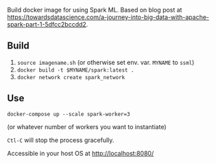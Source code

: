 
Build docker image for using Spark ML.  Based on blog post at <https://towardsdatascience.com/a-journey-into-big-data-with-apache-spark-part-1-5dfcc2bccdd2>.

## Build


1. `source imagename.sh` (or otherwise set env. var. `MYNAME` to `ssml`)
2. `docker build -t $MYNAME/spark:latest .`
3. `docker network create spark_network`


## Use


    docker-compose up --scale spark-worker=3

(or whatever number of workers you want to instantiate)    

`Ctl-C` will stop the process gracefully.

Accessible in your host OS at <http://localhost:8080/>
